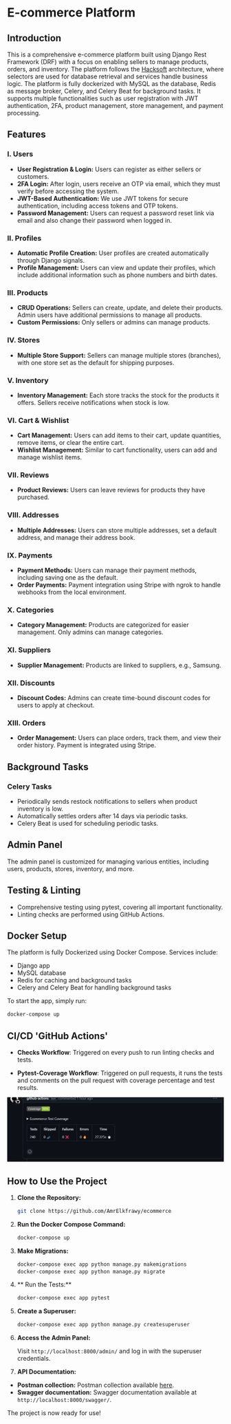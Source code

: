 # E-commerce Platform

## Introduction

This is a comprehensive e-commerce platform built using Django Rest Framework (DRF) with a focus on enabling sellers to manage products, orders, and inventory. The platform follows the <a href="https://github.com/HackSoftware/Django-Styleguide">Hacksoft</a> architecture, where selectors are used for database retrieval and services handle business logic. The platform is fully dockerized with MySQL as the database, Redis as message broker, Celery, and Celery Beat for background tasks. It supports multiple functionalities such as user registration with JWT authentication, 2FA, product management, store management, and payment processing.

## Features

### I. Users

- **User Registration & Login:** Users can register as either sellers or customers.
- **2FA Login:** After login, users receive an OTP via email, which they must verify before accessing the system.
- **JWT-Based Authentication:** We use JWT tokens for secure authentication, including access tokens and OTP tokens.
- **Password Management:** Users can request a password reset link via email and also change their password when logged in.

### II. Profiles

- **Automatic Profile Creation:** User profiles are created automatically through Django signals.
- **Profile Management:** Users can view and update their profiles, which include additional information such as phone numbers and birth dates.

### III. Products

- **CRUD Operations:** Sellers can create, update, and delete their products. Admin users have additional permissions to manage all products.
- **Custom Permissions:** Only sellers or admins can manage products.

### IV. Stores

- **Multiple Store Support:** Sellers can manage multiple stores (branches), with one store set as the default for shipping purposes.

### V. Inventory

- **Inventory Management:** Each store tracks the stock for the products it offers. Sellers receive notifications when stock is low.

### VI. Cart & Wishlist

- **Cart Management:** Users can add items to their cart, update quantities, remove items, or clear the entire cart.
- **Wishlist Management:** Similar to cart functionality, users can add and manage wishlist items.

### VII. Reviews

- **Product Reviews:** Users can leave reviews for products they have purchased.

### VIII. Addresses

- **Multiple Addresses:** Users can store multiple addresses, set a default address, and manage their address book.

### IX. Payments

- **Payment Methods:** Users can manage their payment methods, including saving one as the default.
- **Order Payments:** Payment integration using Stripe with ngrok to handle webhooks from the local environment.

### X. Categories

- **Category Management:** Products are categorized for easier management. Only admins can manage categories.

### XI. Suppliers

- **Supplier Management:** Products are linked to suppliers, e.g., Samsung.

### XII. Discounts

- **Discount Codes:** Admins can create time-bound discount codes for users to apply at checkout.

### XIII. Orders

- **Order Management:** Users can place orders, track them, and view their order history. Payment is integrated using Stripe.

## Background Tasks

### Celery Tasks

- Periodically sends restock notifications to sellers when product inventory is low.
- Automatically settles orders after 14 days via periodic tasks.
- Celery Beat is used for scheduling periodic tasks.

## Admin Panel

The admin panel is customized for managing various entities, including users, products, stores, inventory, and more.

## Testing & Linting

- Comprehensive testing using pytest, covering all important functionality.
- Linting checks are performed using GitHub Actions.

## Docker Setup

The platform is fully Dockerized using Docker Compose. Services include:

- Django app
- MySQL database
- Redis for caching and background tasks
- Celery and Celery Beat for handling background tasks

To start the app, simply run:

```bash
docker-compose up
```

## CI/CD 'GitHub Actions'

- **Checks Workflow**: Triggered on every push to run linting checks and tests.

- **Pytest-Coverage Workflow**: Triggered on pull requests, it runs the tests and comments on the pull request with coverage percentage and test results.

![Coverage Report](api/tests/test_files/coverage.jpg)

## How to Use the Project

1. **Clone the Repository:**

   ```bash
   git clone https://github.com/AmrElkfrawy/ecommerce
   ```

2. **Run the Docker Compose Command:**

   ```bash
   docker-compose up
   ```

3. **Make Migrations:**

   ```bash
   docker-compose exec app python manage.py makemigrations
   docker-compose exec app python manage.py migrate
   ```

4. ** Run the Tests:**

   ```bash
   docker-compose exec app pytest
   ```

5. **Create a Superuser:**

   ```bash
   docker-compose exec app python manage.py createsuperuser
   ```

6. **Access the Admin Panel:**

   Visit `http://localhost:8000/admin/` and log in with the superuser credentials.

7. **API Documentation:**

- **Postman collection:** Postman collection available [here](https://documenter.getpostman.com/view/37981185/2sAXjJ7E1Z).
- **Swagger documentation:** Swagger documentation available at `http://localhost:8000/swagger/`.

The project is now ready for use!
